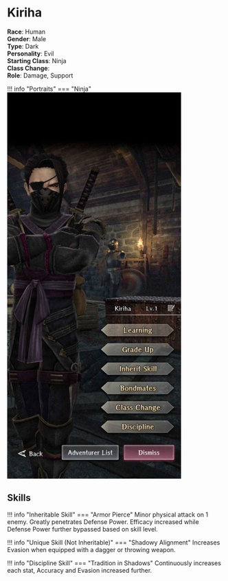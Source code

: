 # Kiriha

**Race**: Human  
**Gender**: Male  
**Type**: Dark  
**Personality**: Evil  
**Starting Class**: Ninja  
**Class Change**:   
**Role**: Damage, Support

!!! info "Portraits"
    === "Ninja"
        ![](../img/kiriha-ninja.jpg)

## Skills

!!! info "Inheritable Skill"
    === "Armor Pierce"
        Minor physical attack on 1 enemy. Greatly penetrates Defense Power. Efficacy increased while Defense Power further bypassed based on skill level.

!!! info "Unique Skill (Not Inheritable)"
    === "Shadowy Alignment"
        Increases Evasion when equipped with a dagger or throwing weapon.

!!! info "Discipline Skill"
    === "Tradition in Shadows"
        Continuously increases each stat, Accuracy and Evasion increased further.